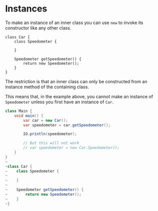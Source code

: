 # Instances

To make an instance of an inner class you can use `new` to invoke its constructor
like any other class.

```java,no_run
class Car {
    class Speedometer {

    }

    Speedometer getSpeedometer() {
        return new Speedometer();
    }
}
```

The restriction is that an inner class can only be constructed from an instance
method of the containing class.

This means that, in the example above, you cannot make an instance of `Speedometer`
unless you first have an instance of `Car`.

```java
class Main {
    void main() {
        var car = new Car();
        var speedometer = car.getSpeedometer();

        IO.println(speedometer);

        // But this will not work
        // var speedometer = new Car.Speedometer();
    }
}
~
~class Car {
~    class Speedometer {
~
~    }
~
~    Speedometer getSpeedometer() {
~        return new Speedometer();
~    }
~}
```